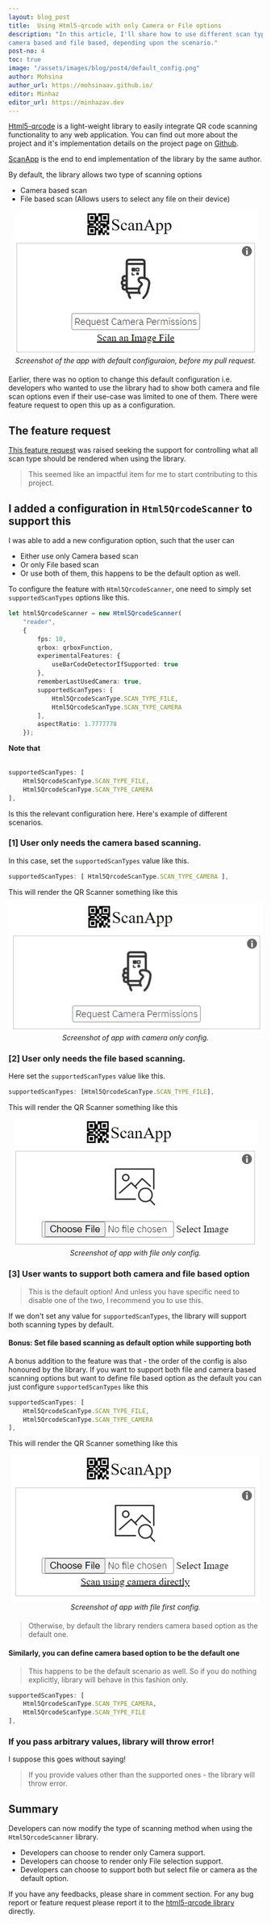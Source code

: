 ```yaml
---
layout: blog_post
title:  Using Html5-qrcode with only Camera or File options
description: "In this article, I'll share how to use different scan types - 
camera based and file based, depending upon the scenario."
post-no: 4
toc: true
image: "/assets/images/blog/post4/default_config.png"
author: Mohsina
author_url: https://mohsinaav.github.io/
editor: Minhaz
editor_url: https://minhazav.dev
---
```


[Html5-qrcode](https://github.com/mebjas/html5-qrcode) is a light-weight library to easily integrate QR code scanning functionality 
to any web application. You can find out more about the project and it's implementation details on the project page on [Github](https://github.com/mebjas/html5-qrcode).

[ScanApp](https://scanapp.org) is the end to end implementation of the library by the same author.

By default, the library allows two type of scanning options

  - Camera based scan 
  - File based scan (Allows users to select any file on their device)

<div style="text-align: center; margin-bottom: 20px">
    <div style="display: flex; justify-content: center;">
        <img src="/assets/images/blog/post4/default_config.png" alt="Screenshot of default config">
    </div>
    <i>Screenshot of the app with default configuraion, before my pull request.</i>
</div>

Earlier, there was no option to change this default configuration i.e. developers who wanted to use the library had to show both camera and file scan options even if their use-case was limited to one of them. There were feature request to open this up as a configuration.
  
## The feature request
[This feature request](https://github.com/mebjas/html5-qrcode/issues/405) was raised seeking the support for controlling what all scan type should be rendered when using the library.

> This seemed like an impactful item for me to start contributing to this project.

## I added a configuration in `Html5QrcodeScanner` to support this
I was able to add a new configuration option, such that the user can

-   Either use only Camera based scan 
-   Or only File based scan
-   Or use both of them, this happens to be the default option as well.

To configure the feature with `Html5QrcodeScanner`, one need to simply set `supportedScanTypes` 
options like this.

```ts
let html5QrcodeScanner = new Html5QrcodeScanner(
    "reader", 
    { 
        fps: 10,
        qrbox: qrboxFunction,
        experimentalFeatures: {
            useBarCodeDetectorIfSupported: true
        },
        rememberLastUsedCamera: true,
        supportedScanTypes: [
            Html5QrcodeScanType.SCAN_TYPE_FILE, 
            Html5QrcodeScanType.SCAN_TYPE_CAMERA
        ],
        aspectRatio: 1.7777778
    });
```

**Note that**
```ts

supportedScanTypes: [
    Html5QrcodeScanType.SCAN_TYPE_FILE, 
    Html5QrcodeScanType.SCAN_TYPE_CAMERA
],

```

Is this the relevant configuration here. Here's example of different scenarios.

### [1] User only needs the camera based scanning.
In this case, set the `supportedScanTypes` value like this.
```ts
supportedScanTypes: [ Html5QrcodeScanType.SCAN_TYPE_CAMERA ],
```

This will render the QR Scanner something like this

<div style="text-align: center; margin-bottom: 20px">
    <div style="display: flex; justify-content: center;">
        <img src="/assets/images/blog/post4/camera_only.png" alt="Screenshot of camera only config">
    </div>
    <i>Screenshot of app with camera only config.</i>
</div>


### [2] User only needs the file based scanning.
Here set the `supportedScanTypes` value like this.
```ts
supportedScanTypes: [Html5QrcodeScanType.SCAN_TYPE_FILE],
```

This will render the QR Scanner something like this

<div style="text-align: center; margin-bottom: 20px">
    <div style="display: flex; justify-content: center;">
        <img src="/assets/images/blog/post4/file_only.png" alt="Screenshot of file only config">
    </div>
    <i>Screenshot of app with file only config.</i>
</div>


### [3] User wants to support both camera and file based option
> This is the default option! And unless you have specific need to disable one
> of the two, I recommend you to use this.

If we don't set any value for `supportedScanTypes`, the library will support
both scanning types by default.

#### Bonus: Set file based scanning as default option while supporting both
A bonus addition to the feature was that -  the order of the config is also honoured by the library.
If you want to support both file and camera based scanning options but want to define file based option as the default you can just configure `supportedScanTypes` like this

```ts
supportedScanTypes: [
    Html5QrcodeScanType.SCAN_TYPE_FILE, 
    Html5QrcodeScanType.SCAN_TYPE_CAMERA
],
```

This will render the QR Scanner something like this

<div style="text-align: center; margin-bottom: 20px">
    <div style="display: flex; justify-content: center;">
        <img src="/assets/images/blog/post4/file_first.png" alt="Screenshot of file first config">
    </div>
    <i>Screenshot of app with file first config.</i>
</div>

> Otherwise, by default the library renders camera based option as the default one.

#### Similarly, you can define camera based option to be the default one
> This happens to be the default scenario as well. So if you do nothing explicitly, library will behave in this fashion only.

```ts
supportedScanTypes: [
    Html5QrcodeScanType.SCAN_TYPE_CAMERA,
    Html5QrcodeScanType.SCAN_TYPE_FILE
],
```

### If you pass arbitrary values, library will throw error!
I suppose this goes without saying!

> If you provide values other than the supported ones - the library will throw error.

## Summary

Developers can now modify the type of scanning method when using the `Html5QrcodeScanner` library.

-    Developers can choose to render only Camera support.
-    Developers can choose to render only File selection support.
-    Developers can choose to support both but select file or camera as the default option.

If you have any feedbacks, please share in comment section. For any bug report or feature request please report it to the [html5-qrcode library](https://github.com/mebjas/html5-qrcode) directly.
